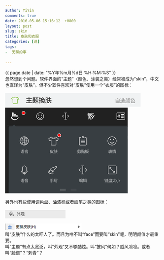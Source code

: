 ```yaml
---
author: YiYin
comments: true
date: 2016-05-06 15:16:12  +0800
layout: post
slug: skin
title: 皮肤和衣服
categories: [说]
tags:
-  无聊的事

---
```

<div class="saying">
<div class="timestamp">{{ page.date | date: "%Y年%m月%d日 %H:%M:%S" }}</div>
忽然想到个问题。软件界面的“主题”（颜色、涂装之类）经常被成为“skin”，中文也直译为“皮肤”。但不少软件喜欢对“皮肤”使用一个“衣服”的图标：
<br/><br/>
<img src="\public\images\skin_netease.png" alt="">

<img src="\public\images\skin_chubao.png" alt="">

另外也有些使用调色盘、油漆桶或者画笔之类的图标：
<br/><br/>
<img src="\public\images\skin_vivalid.jpg" alt="">

<img src="\public\images\skin_sogou.jpg" alt="">
<br/>
叫“皮肤”什么的太吓人了。而且为啥不叫“face”而要叫“skin”呢，明明颜值才最重要。<br/>
叫“主题”有点太宽泛，叫“外观”又不够酷炫。叫“披风”何如？威风凛凛。或者叫“脸谱”？“刺青”？
</div>

